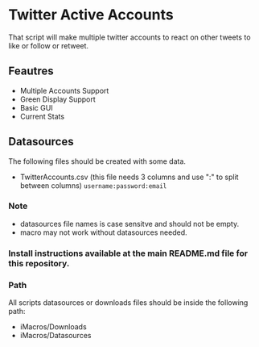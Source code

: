 # Twitter Active Accounts
That script will make multiple twitter accounts to react on other tweets to like or follow or retweet.

## Feautres
- Multiple Accounts Support
- Green Display Support
- Basic GUI
- Current Stats

## Datasources
The following files should be created with some data.
- TwitterAccounts.csv (this file needs 3 columns and use ":" to split between columns)
`username:password:email`

### Note
- datasources file names is case sensitve and should not be empty.
- macro may not work without datasources needed.

### Install instructions available at the main README.md file for this repository.

### Path
All scripts datasources or downloads files should be inside the following path:
- iMacros/Downloads
- iMacros/Datasources
